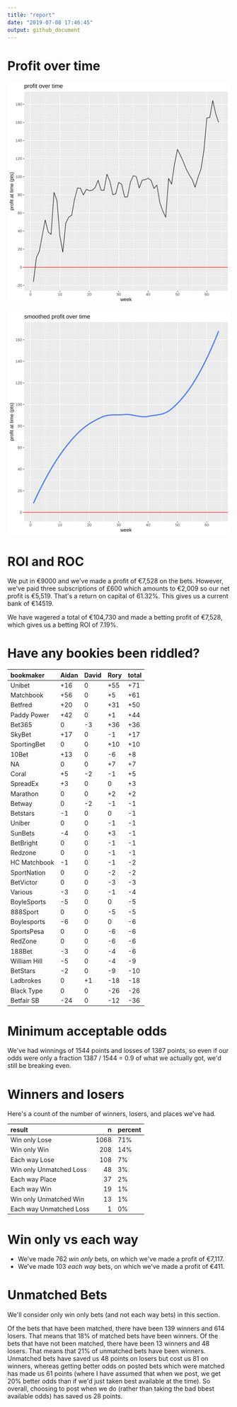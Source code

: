```yaml
---
title: "report"
date: "2019-07-08 17:46:45"
output: github_document
---
```




# Profit over time

![plot of chunk profit-over-time](figure/profit-over-time-1.png)

![plot of chunk profit-over-time-smooth](figure/profit-over-time-smooth-1.png)


# ROI and ROC



We put in €9000 and we've made a profit of €7,528 on the bets. However, we've paid three subscriptions of £600 which amounts to €2,009 so our net profit is €5,519. That's a return on capital of 61.32%. This gives us a current bank of €14519.

We have wagered a total of €104,730 and made a betting profit of €7,528, which gives us a betting ROI of 7.19%.


# Have any bookies been riddled?


|bookmaker    |Aidan |David |Rory |total |
|:------------|:-----|:-----|:----|:-----|
|Unibet       |+16   |0     |+55  |+71   |
|Matchbook    |+56   |0     |+5   |+61   |
|Betfred      |+20   |0     |+31  |+50   |
|Paddy Power  |+42   |0     |+1   |+44   |
|Bet365       |0     |-3    |+36  |+36   |
|SkyBet       |+17   |0     |-1   |+17   |
|SportingBet  |0     |0     |+10  |+10   |
|10Bet        |+13   |0     |-6   |+8    |
|NA           |0     |0     |+7   |+7    |
|Coral        |+5    |-2    |-1   |+5    |
|SpreadEx     |+3    |0     |0    |+3    |
|Marathon     |0     |0     |+2   |+2    |
|Betway       |0     |-2    |-1   |-1    |
|Betstars     |-1    |0     |0    |-1    |
|Uniber       |0     |0     |-1   |-1    |
|SunBets      |-4    |0     |+3   |-1    |
|BetBright    |0     |0     |-1   |-1    |
|Redzone      |0     |0     |-1   |-1    |
|HC Matchbook |-1    |0     |-1   |-2    |
|SportNation  |0     |0     |-2   |-2    |
|BetVictor    |0     |0     |-3   |-3    |
|Various      |-3    |0     |-1   |-4    |
|BoyleSports  |-5    |0     |0    |-5    |
|888Sport     |0     |0     |-5   |-5    |
|Boylesports  |-6    |0     |0    |-6    |
|SportsPesa   |0     |0     |-6   |-6    |
|RedZone      |0     |0     |-6   |-6    |
|188Bet       |-3    |0     |-4   |-6    |
|William Hill |-5    |0     |-4   |-9    |
|BetStars     |-2    |0     |-9   |-10   |
|Ladbrokes    |0     |+1    |-18  |-18   |
|Black Type   |0     |0     |-26  |-26   |
|Betfair SB   |-24   |0     |-12  |-36   |


# Minimum acceptable odds



We've had winnings of 1544 points and losses of 1387 points, so even if our odds were only a fraction 1387 / 1544 = 0.9 of what we actually got, we'd still be breaking even.


# Winners and losers

Here's a count of the number of winners, losers, and places we've had.


|result                  |    n|percent |
|:-----------------------|----:|:-------|
|Win only Lose           | 1068|71%     |
|Win only Win            |  208|14%     |
|Each way Lose           |  108|7%      |
|Win only Unmatched Loss |   48|3%      |
|Each way Place          |   37|2%      |
|Each way Win            |   19|1%      |
|Win only Unmatched Win  |   13|1%      |
|Each way Unmatched Loss |    1|0%      |


# Win only vs each way



* We've made 762 _win only_ bets, on which we've made a profit of €7,117. 
* We've made 103 _each way_ bets, on which we've made a profit of €411.


# Unmatched Bets



We'll consider only win only bets (and not each way bets) in this section.

Of the bets that have been matched, there have been 139 winners and 614 losers. That means that 18% of matched bets have been winners. Of the bets that have not been matched, there have been 13 winners and 48 losers. That means that 21% of unmatched bets have been winners. Unmatched bets have saved us 48 points on losers but cost us 81 on winners, whereas getting better odds on posted bets which were matched has made us 61 points (where I have assumed that when we post, we get 20% better odds than if we'd just taken best available at the time). So overall, choosing to post when we do (rather than taking the bad bbest available odds) has saved us 28 points.
